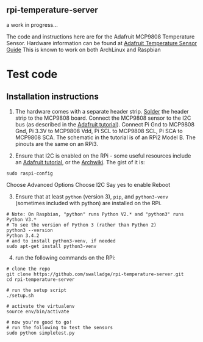 
## rpi-temperature-server

a work in progress...

The code and instructions here are for the Adafruit MCP9808 Temperature Sensor.
Hardware information can be found at [Adafruit Temperature Sensor Guide](https://cdn-learn.adafruit.com/downloads/pdf/adafruit-mcp9808-precision-i2c-temperature-sensor-guide.pdf)
This is known to work on both ArchLinux and Raspbian

# Test code

## Installation instructions

1. The hardware comes with a separate header strip. 
   [Solder](https://learn.adafruit.com/adafruit-mcp9808-precision-i2c-temperature-sensor-guide/wiring) 
   the header strip to the MCP9808 board. 
   Connect the MCP9808 sensor to the I2C bus (as described in the [Adafruit
   tutorial](https://learn.adafruit.com/mcp9808-temperature-sensor-python-library/hardware)).
   Connect Pi Gnd to MCP9808 Gnd, Pi 3.3V to MCP9808 Vdd, Pi SCL to MCP9808 SCL, Pi SCA to MCP9808 SCA.
   The schematic in the tutorial is of an RPi2 Model B. The pinouts are the same on an RPi3.

2. Ensure that I2C is enabled on the RPi - some useful resources include an [Adafruit
   tutorial](https://learn.adafruit.com/adafruits-raspberry-pi-lesson-4-gpio-setup/configuring-i2c), or the
   [Archwiki](https://wiki.archlinux.org/index.php/Raspberry_Pi#I2C).
   The gist of it is:
```
sudo raspi-config
```
Choose Advanced Options
Choose I2C
Say yes to enable
Reboot

3. Ensure that at least `python` (version 3), `pip`, and `python3-venv` (sometimes included with python) are installed on the RPi.
```
# Note: On Raspbian, "python" runs Python V2.* and "python3" runs Python V3.*
# To see the version of Python 3 (rather than Python 2)
python3 --version
Python 3.4.2
# and to install python3-venv, if needed
sudo apt-get install python3-venv
```

4. run the following commands on the RPi:

```
# clone the repo
git clone https://github.com/swalladge/rpi-temperature-server.git
cd rpi-temperature-server

# run the setup script
./setup.sh

# activate the virtualenv
source env/bin/activate

# now you're good to go!
# run the following to test the sensors
sudo python simpletest.py
```
